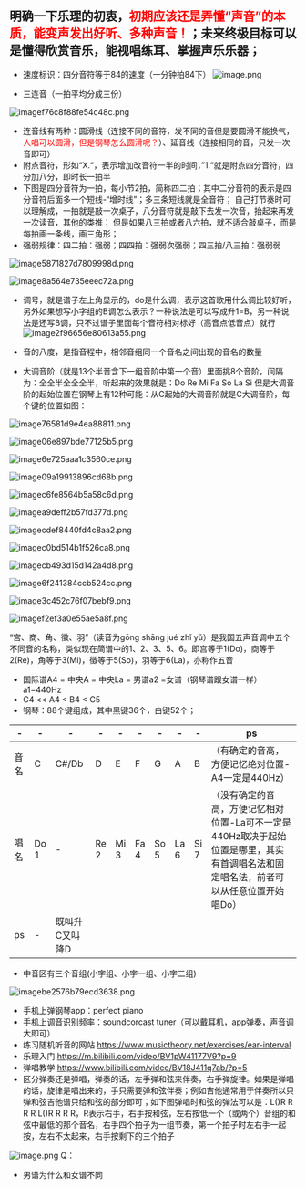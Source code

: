 ## 明确一下乐理的初衷，<font color=red>初期应该还是弄懂“声音”的本质，能变声发出好听、多种声音！</font>；未来终极目标可以是懂得欣赏音乐，能视唱练耳、掌握声乐乐器；

- 速度标识：四分音符等于84的速度（一分钟拍84下）
![image.png](https://s1.imagehub.cc/images/2022/11/11/image.png)

- 三连音（一拍平均分成三份）

![imagef76c8f88fe54c48c.png](https://s1.imagehub.cc/images/2022/11/01/imagef76c8f88fe54c48c.png)

- 连音线有两种：圆滑线（连接不同的音符，发不同的音但是要圆滑不能换气，<font color=red>人唱可以圆滑，但是钢琴怎么圆滑呢？</font>）、延音线（连接相同的音，只发一次音即可）
- 附点音符，形如“X.“，表示增加改音符一半的时间，”1.“就是附点四分音符，四分加八分，即时长一拍半
- 下图是四分音符为一拍，每小节2拍，简称四二拍；其中二分音符的表示是四分音符后面多一个短线-“增时线”；多三条短线就是全音符；
自己打节奏时可以理解成，一拍就是敲一次桌子，八分音符就是敲下去发一次音，抬起来再发一次读音，其他的类推；
但是如果八三拍或者八六拍，就不适合敲桌子，而是每拍画一条线，画三角形；
- 强弱规律：四二拍：强弱；四四拍：强弱次强弱；四三拍/八三拍：强弱弱

![image5871827d7809998d.png](https://s1.imagehub.cc/images/2022/10/25/image5871827d7809998d.png)

![image8a564e735eeec72a.png](https://s1.imagehub.cc/images/2022/11/01/image8a564e735eeec72a.png)

- 调号，就是谱子左上角显示的，do是什么调，表示这首歌用什么调比较好听，另外如果想写小字组的B调怎么表示？一种说法是可以写成升1=B，另一种说法是还写B调，只不过谱子里面每个音符相对标好（高音点低音点）就行
![image2f96656e80613a55.png](https://s1.imagehub.cc/images/2022/10/24/image2f96656e80613a55.png)

- 音的八度，是指音程中，相邻音组同一个音名之间出现的音名的数量
- 大调音阶（就是13个半音含下一组音阶中第一个音）里面挑8个音阶，间隔为：全全半全全全半，听起来的效果就是：Do Re Mi Fa So La Si
但是大调音阶的起始位置在钢琴上有12种可能：从C起始的大调音阶就是C大调音阶，每个键的位置如图：

![image76581d9e4ea88811.png](https://s1.imagehub.cc/images/2022/09/27/image76581d9e4ea88811.png)

![image06e897bde77125b5.png](https://s1.imagehub.cc/images/2022/09/27/image06e897bde77125b5.png)

![image6e725aaa1c3560ce.png](https://s1.imagehub.cc/images/2022/09/27/image6e725aaa1c3560ce.png)

![image09a19913896cd68b.png](https://s1.imagehub.cc/images/2022/09/27/image09a19913896cd68b.png)

![imagec6fe8564b5a58c6d.png](https://s1.imagehub.cc/images/2022/09/27/imagec6fe8564b5a58c6d.png)

![imagea9deff2b57fd377d.png](https://s1.imagehub.cc/images/2022/09/27/imagea9deff2b57fd377d.png)

![imagecdef8440fd4c8aa2.png](https://s1.imagehub.cc/images/2022/09/27/imagecdef8440fd4c8aa2.png)

![imagec0bd514b1f526ca8.png](https://s1.imagehub.cc/images/2022/09/27/imagec0bd514b1f526ca8.png)

![imagecb493d15d142a4d8.png](https://s1.imagehub.cc/images/2022/09/27/imagecb493d15d142a4d8.png)

![image6f241384ccb524cc.png](https://s1.imagehub.cc/images/2022/09/27/image6f241384ccb524cc.png)

![image3c452c76f07bebf9.png](https://s1.imagehub.cc/images/2022/09/27/image3c452c76f07bebf9.png)

![imagef2ef3a0e55ae5a8f.png](https://s1.imagehub.cc/images/2022/09/27/imagef2ef3a0e55ae5a8f.png)

“宫、商、角、徵、羽”（读音为gōng shāng jué zhǐ yǔ）是我国五声音调中五个不同音的名称，类似现在简谱中的1、2、3、5、6。即宫等于1(Do)，商等于2(Re)，角等于3(Mi)，徵等于5(So)，羽等于6(La)，亦称作五音


- 国际谱A4 = 中央A = 中央La = 男谱a2 =女谱（钢琴谱跟女谱一样）a1=440Hz
- C4 << A4 < B4 < C5
- 钢琴：88个键组成，其中黑键36个，白键52个；

|-|-|-|-|-|-|-|-|-|ps|
|-|-|-|-|-|-|-|-|-|-|
|音名|C|C#/Db|D|E|F|G|A|B|（有确定的音高，方便记忆绝对位置-A4一定是440Hz）
|唱名|Do<br>1|-|Re<br>2|Mi<br>3|Fa<br>4|So<br>5|La<br>6|Si<br>7|（没有确定的音高，方便记忆相对位置-La可不一定是440Hz取决于起始位置是哪里，其实有首调唱名法和固定唱名法，前者可以从任意位置开始唱Do）|
|ps|-|既叫升C又叫降D|

- 中音区有三个音组(小字组、小字一组、小字二组)

![imagebe2576b79ecd3638.png](http://img.mp.itc.cn/upload/20170209/7edd5ffa38c840db901aae06305f1121_th.jpeg)


- 手机上弹钢琴app：perfect piano
- 手机上调音识别频率：soundcorcast tuner（可以戴耳机，app弹奏，声音调大即可）
- 练习随机听音的网站 https://www.musictheory.net/exercises/ear-interval
- 乐理入门 https://m.bilibili.com/video/BV1pW41177V9?p=9
- 弹唱教学 https://www.bilibili.com/video/BV18J411q7ab/?p=5
- 区分弹奏还是弹唱，弹奏的话，左手弹和弦来伴奏，右手弹旋律。如果是弹唱的话，旋律是唱出来的，手只需要弹和弦伴奏；例如吉他通常用于伴奏所以只弹和弦吉他谱只给和弦的部分即可；如下图弹唱时和弦的弹法可以是：L()R R R R L()R R R R，R表示右手，右手按和弦，左右按低一个（或两个）音组的和弦中最低的那个音名，右手四个拍子为一组节奏，第一个拍子时左右手一起按，左右不太起来，右手按剩下的三个拍子

![image.png](https://s1.imagehub.cc/images/2022/09/28/image.png)
Q：
- 男谱为什么和女谱不同